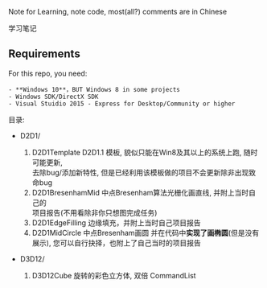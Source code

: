 ﻿Note for Learning, note code, most(all?) comments are in Chinese

学习笔记

## Requirements
  
For this repo, you need:
  
    - **Windows 10**，BUT Windows 8 in some projects
    - Windows SDK/DirectX SDK
    - Visual Stuidio 2015 - Express for Desktop/Community or higher

目录:

- D2D1/
    
    1. D2D1Template D2D1.1 模板, 貌似只能在Win8及其以上的系统上跑, 随时可能更新,  
        去除bug/添加新特性, 但是已经利用该模板做的项目不会更新除非出现致命bug
    2. D2D1BresenhamMid 中点Bresenham算法光栅化画直线, 并附上当时自己的  
        项目报告(不用看除非你只想图完成任务)
    3. D2D1EdgeFilling 边缘填充，并附上当时自己项目报告
    4. D2D1MidCircle 中点Bresenham画圆 并在代码中**实现了画椭圆**(但是没有展示),
         您可以自行抉择，也附上了自己当时的项目报告
        
- D3D12/
    
    1. D3D12Cube 旋转的彩色立方体, 双倍 CommandList
